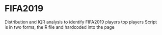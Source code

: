 # FIFA2019
Distribution and IQR analysis to identify FIFA2019 players top players
Script is in two forms, the R file and hardcoded into the page
